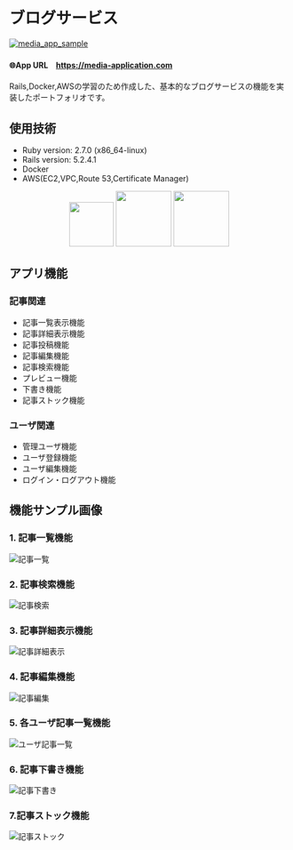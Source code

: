 #  ブログサービス

[![media_app_sample](https://user-images.githubusercontent.com/57606507/78246484-319f0900-7524-11ea-8c2e-df62e1fed045.png)
](https://media-application.com)

#### 🌐App URL　**https://media-application.com** 


Rails,Docker,AWSの学習のため作成した、基本的なブログサービスの機能を実装したポートフォリオです。
 
## 使用技術
- Ruby version: 2.7.0 (x86_64-linux)  
- Rails version: 5.2.4.1  
- Docker 
- AWS(EC2,VPC,Route 53,Certificate Manager)

<p align="center">
<img src="https://user-images.githubusercontent.com/57606507/78248075-ecc8a180-7526-11ea-985e-d74e30799ae2.png" height="80px;" />
<img src="https://user-images.githubusercontent.com/57606507/78248084-f0f4bf00-7526-11ea-8fa9-e79ffa6ce020.png" height="100px;" />
<img src="https://user-images.githubusercontent.com/57606507/78248089-f3571900-7526-11ea-8fb3-5fd30f0f1df3.png" height="100px;" />
</p>

## アプリ機能

### 記事関連
- 記事一覧表示機能  
- 記事詳細表示機能 
- 記事投稿機能 
- 記事編集機能
- 記事検索機能
- プレビュー機能
- 下書き機能
- 記事ストック機能

### ユーザ関連
- 管理ユーザ機能
- ユーザ登録機能
- ユーザ編集機能
- ログイン・ログアウト機能

## 機能サンプル画像

### 1. 記事一覧機能
![記事一覧](https://user-images.githubusercontent.com/57606507/78241991-3fe92700-751c-11ea-88b6-68fbb6062fb7.png)
### 2. 記事検索機能
![記事検索](https://user-images.githubusercontent.com/57606507/78248488-ade71b80-7527-11ea-807f-5da7ceb0812d.png)
### 3. 記事詳細表示機能
![記事詳細表示](https://user-images.githubusercontent.com/57606507/78242000-411a5400-751c-11ea-9830-d3988be89a1d.png)
### 4. 記事編集機能
![記事編集](https://user-images.githubusercontent.com/57606507/78241985-3e1f6380-751c-11ea-81d1-3c1f6396e7da.png)
### 5. 各ユーザ記事一覧機能
![ユーザ記事一覧](https://user-images.githubusercontent.com/57606507/78241993-3fe92700-751c-11ea-925d-576c3c62f30e.png)
### 6. 記事下書き機能
![記事下書き](https://user-images.githubusercontent.com/57606507/78241995-4081bd80-751c-11ea-81b9-6e70b3e20dff.png)
### 7.記事ストック機能
![記事ストック](https://user-images.githubusercontent.com/57606507/78241989-3f509080-751c-11ea-8a1a-3de9ec8be495.png)
